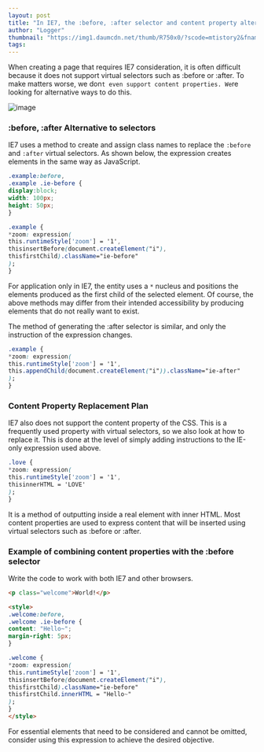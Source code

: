 ```yaml
---
layout: post
title: "In IE7, the :before, :after selector and content property alternative plan"
author: "Logger"
thumbnail: "https://img1.daumcdn.net/thumb/R750x0/?scode=mtistory2&fname=https%3A%2F%2Ft1.daumcdn.net%2Fcfile%2Ftistory%2F25215F43562D917C0C"
tags: 
---
```



When creating a page that requires IE7 consideration, it is often difficult because it does not support virtual selectors such as :before or :after. To make matters worse, we don`t even support content properties. We`re looking for alternative ways to do this.

![image](https://t1.daumcdn.net/cfile/tistory/25215F43562D917C0C)

### :before, :after Alternative to selectors

IE7 uses a method to create and assign class names to replace the `:before` and `:after` virtual selectors. As shown below, the expression creates elements in the same way as JavaScript.

```css
.example:before,
.example .ie-before {
display:block;
width: 100px;
height: 50px;
}

.example {
*zoom: expression(
this.runtimeStyle['zoom'] = '1',
thisinsertBefore(document.createElement("i"),
thisfirstChild).className="ie-before"
);
}

```

For application only in IE7, the entity uses a `*` nucleus and positions the elements produced as the first child of the selected element. Of course, the above methods may differ from their intended accessibility by producing elements that do not really want to exist.

The method of generating the :after selector is similar, and only the instruction of the expression changes.

```css
.example {
*zoom: expression(
this.runtimeStyle['zoom'] = '1',
this.appendChild(document.createElement("i")).className="ie-after"
);
}

```

### Content Property Replacement Plan

IE7 also does not support the content property of the CSS. This is a frequently used property with virtual selectors, so we also look at how to replace it. This is done at the level of simply adding instructions to the IE-only expression used above.

```css
.love {
*zoom: expression(
this.runtimeStyle['zoom'] = '1',
thisinnerHTML = 'LOVE'
);
}

```

It is a method of outputting inside a real element with inner HTML. Most content properties are used to express content that will be inserted using virtual selectors such as :before or :after.

### Example of combining content properties with the :before selector

Write the code to work with both IE7 and other browsers.

```html
<p class="welcome">World!</p>

<style>
.welcome:before,
.welcome .ie-before {
content: "Hello~";
margin-right: 5px;
}

.welcome {
*zoom: expression(
this.runtimeStyle['zoom'] = '1',
thisinsertBefore(document.createElement("i"),
thisfirstChild).className="ie-before"
thisfirstChild.innerHTML = "Hello~"
);
}
</style>

```

For essential elements that need to be considered and cannot be omitted, consider using this expression to achieve the desired objective.